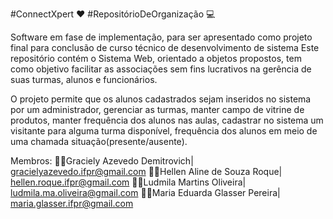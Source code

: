 #ConnectXpert ❤️
#RepositórioDeOrganização 💻

Software em fase de implementação, para ser apresentado como projeto final para conclusão de curso técnico de desenvolvimento de sistema
Este repositório contém o Sistema Web, orientado a objetos propostos, tem como objetivo facilitar as associações sem fins lucrativos na gerência de suas turmas, alunos e funcionários.

O projeto permite que os alunos cadastrados sejam inseridos no sistema por um administrador, gerenciar as turmas, manter campo de vitrine de produtos, manter frequência dos alunos nas aulas, cadastrar no sistema um visitante para alguma turma disponível, frequência dos alunos em meio de uma chamada situação(presente/ausente).

Membros: 
👩‍🦰Graciely Azevedo Demitrovich| gracielyazevedo.ifpr@gmail.com 
👩🏽Hellen Aline de Souza Roque| hellen.roque.ifpr@gmail.com
👩🏿Ludmila Martins Oliveira| ludmila.ma.oliveira@gmail.com
👩🏻Maria Eduarda Glasser Pereira| maria.glasser.ifpr@gmail.com
